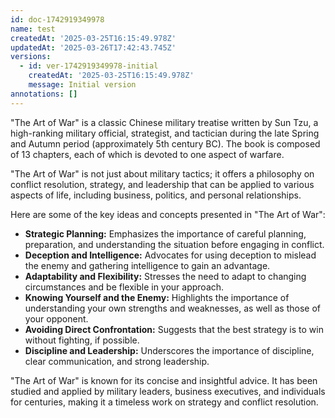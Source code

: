```yaml
---
id: doc-1742919349978
name: test
createdAt: '2025-03-25T16:15:49.978Z'
updatedAt: '2025-03-26T17:42:43.745Z'
versions:
  - id: ver-1742919349978-initial
    createdAt: '2025-03-25T16:15:49.978Z'
    message: Initial version
annotations: []
---
```

"The Art of War" is a classic Chinese military treatise written by Sun Tzu, a high-ranking military official, strategist, and tactician during the late Spring and Autumn period (approximately 5th century BC). The book is composed of 13 chapters, each of which is devoted to one aspect of warfare.

"The Art of War" is not just about military tactics; it offers a philosophy on conflict resolution, strategy, and leadership that can be applied to various aspects of life, including business, politics, and personal relationships.

Here are some of the key ideas and concepts presented in "The Art of War":

*   **Strategic Planning:** Emphasizes the importance of careful planning, preparation, and understanding the situation before engaging in conflict.
*   **Deception and Intelligence:** Advocates for using deception to mislead the enemy and gathering intelligence to gain an advantage.
*   **Adaptability and Flexibility:** Stresses the need to adapt to changing circumstances and be flexible in your approach.
*   **Knowing Yourself and the Enemy:** Highlights the importance of understanding your own strengths and weaknesses, as well as those of your opponent.
*   **Avoiding Direct Confrontation:** Suggests that the best strategy is to win without fighting, if possible.
*   **Discipline and Leadership:** Underscores the importance of discipline, clear communication, and strong leadership.

"The Art of War" is known for its concise and insightful advice. It has been studied and applied by military leaders, business executives, and individuals for centuries, making it a timeless work on strategy and conflict resolution.
